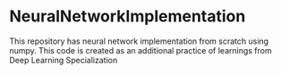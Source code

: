 # NeuralNetworkImplementation
This repository has neural network implementation from scratch using numpy. 
This code is created as an additional practice of learnings from Deep Learning Specialization 
